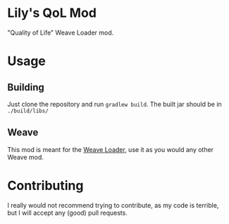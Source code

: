 # Lily's QoL Mod
"Quality of Life" Weave Loader mod.

# Usage

## Building
Just clone the repository and run `gradlew build`. The built jar should be in `./build/libs/`

## Weave
This mod is meant for the [Weave Loader](https://github.com/Weave-MC/Weave-Loader), use it as you would any other Weave mod.

#  Contributing
I really would not recommend trying to contribute, as my code is terrible, but I will accept any (good) pull requests.
